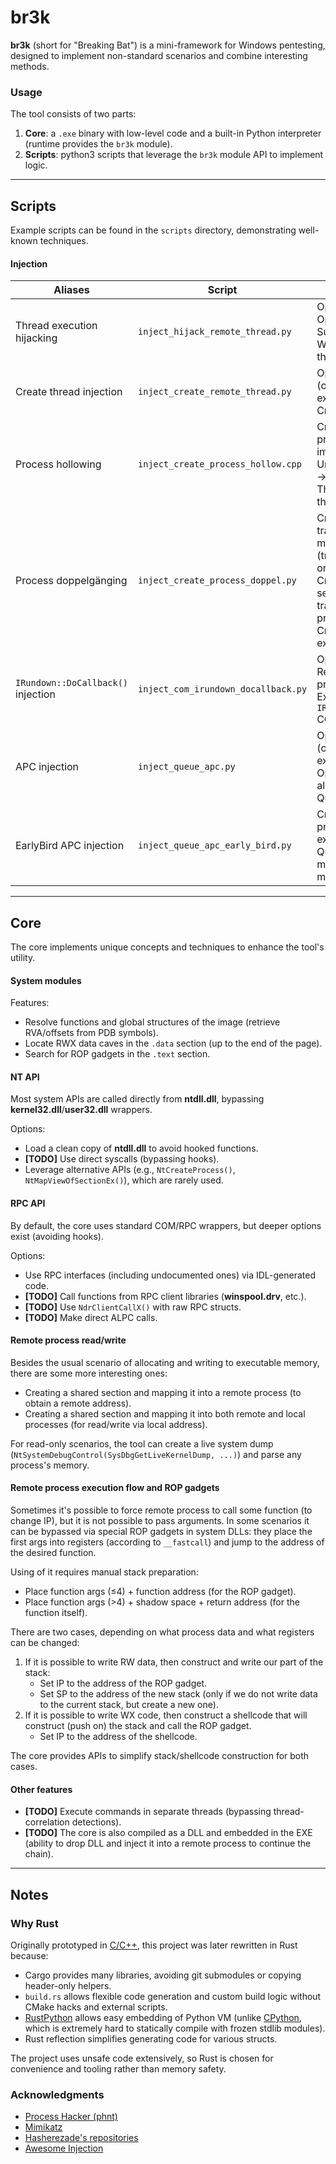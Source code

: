 # br3k

**br3k** (short for "Breaking Bat") is a mini-framework for Windows pentesting, designed to implement non-standard scenarios and combine interesting methods.

### Usage

The tool consists of two parts:
1. **Core**: a `.exe` binary with low-level code and a built-in Python interpreter (runtime provides the `br3k` module).
2. **Scripts**: python3 scripts that leverage the `br3k` module API to implement logic.

---

## Scripts

Example scripts can be found in the `scripts` directory, demonstrating well-known techniques.

#### Injection

| Aliases | Script | Description (Short) | References |
|---|---|---|---|
| Thread execution hijacking | `inject_hijack_remote_thread.py` | Open process (WX) → Open thread → Suspend thread → Write code → Resume thread | [IRED Team](https://www.ired.team/offensive-security/code-injection-process-injection/injecting-to-remote-process-via-thread-hijacking) |
| Create thread injection | `inject_create_remote_thread.py` | Open process (WX) → (optional) Write executable code → Create thread | [IRED Team](https://www.ired.team/offensive-security/code-injection-process-injection/process-injection) |
| Process hollowing | `inject_create_process_hollow.cpp` | Create suspended process → Write new image (fixing VAs) → Unmap original image → Configure (PEB, Thread EP) → Resume thread | [IRED Team](https://www.ired.team/offensive-security/code-injection-process-injection/process-hollowing-and-pe-image-relocations) |
| Process doppelgänging | `inject_create_process_doppel.py` | Create NTFS transaction → Write malicious image → (transacted) Write original image → Create executable section → Rollback transaction → Create process w/o thread → Create thread on executable section | [Black Hat](https://www.blackhat.com/docs/eu-17/materials/eu-17-Liberman-Lost-In-Transaction-Process-Doppelganging.pdf), [IRED Team](https://www.ired.team/offensive-security/code-injection-process-injection/process-doppelganging) |
| `IRundown::DoCallback()` injection | `inject_com_irundown_docallback.py` | Open process (RX) → Read COM secrets in process memory → Execute code via `IRundown::DoCallback()` COM method | [MDSec](https://www.mdsec.co.uk/2022/04/process-injection-via-component-object-model-com-irundowndocallback/) |
| APC injection | `inject_queue_apc.py` | Open process (WX) → (optional) Write executable code → Open specified/found alertable thread → Queue user APC | [IRED Team](https://www.ired.team/offensive-security/code-injection-process-injection/early-bird-apc-queue-code-injection) |
| EarlyBird APC injection | `inject_queue_apc_early_bird.py` | Create suspended process → Write executable code → Queue user APC in main thread → Resume main thread | [CyberBit](https://www.cyberbit.com/endpoint-security/new-early-bird-code-injection-technique-discovered/), [IRED Team](https://www.ired.team/offensive-security/code-injection-process-injection/early-bird-apc-queue-code-injection) |

---

## Core

The core implements unique concepts and techniques to enhance the tool's utility.

#### System modules

Features:
- Resolve functions and global structures of the image (retrieve RVA/offsets from PDB symbols).
- Locate RWX data caves in the `.data` section (up to the end of the page).
- Search for ROP gadgets in the `.text` section.

#### NT API

Most system APIs are called directly from **ntdll.dll**, bypassing **kernel32.dll**/**user32.dll** wrappers.

Options:
- Load a clean copy of **ntdll.dll** to avoid hooked functions.
- **[TODO]** Use direct syscalls (bypassing hooks).
- Leverage alternative APIs (e.g., `NtCreateProcess()`, `NtMapViewOfSectionEx()`), which are rarely used.

#### RPC API

By default, the core uses standard COM/RPC wrappers, but deeper options exist (avoiding hooks).

Options:
- Use RPC interfaces (including undocumented ones) via IDL-generated code.
- **[TODO]** Call functions from RPC client libraries (**winspool.drv**, etc.).
- **[TODO]** Use `NdrClientCallX()` with raw RPC structs.
- **[TODO]** Make direct ALPC calls.

#### Remote process read/write

Besides the usual scenario of allocating and writing to executable memory, there are some more interesting ones:
- Creating a shared section and mapping it into a remote process (to obtain a remote address).
- Creating a shared section and mapping it into both remote and local processes (for read/write via local address).

For read-only scenarios, the tool can create a live system dump (`NtSystemDebugControl(SysDbgGetLiveKernelDump, ...)`) and parse any process's memory.

#### Remote process execution flow and ROP gadgets

Sometimes it's possible to force remote process to call some function (to change IP), but it is not possible to pass arguments.
In some scenarios it can be bypassed via special ROP gadgets in system DLLs: they place the first args into registers (according to `__fastcall`) and jump to the address of the desired function.

Using of it requires manual stack preparation:
- Place function args (≤4) + function address (for the ROP gadget).
- Place function args (>4) + shadow space + return address (for the function itself).

There are two cases, depending on what process data and what registers can be changed:
1. If it is possible to write RW data, then construct and write our part of the stack:
   - Set IP to the address of the ROP gadget.
   - Set SP to the address of the new stack (only if we do not write data to the current stack, but create a new one).
2. If it is possible to write WX code, then construct a shellcode that will construct (push on) the stack and call the ROP gadget.
   - Set IP to the address of the shellcode.

The core provides APIs to simplify stack/shellcode construction for both cases.

#### Other features

- **[TODO]** Execute commands in separate threads (bypassing thread-correlation detections). 
- **[TODO]** The core is also compiled as a DLL and embedded in the EXE (ability to drop DLL and inject it into a remote process to continue the chain).

---

## Notes

### Why Rust

Originally prototyped in [C/C++](https://github.com/1ndahous3/br3k/tree/cpp), this project was later rewritten in Rust because:
- Cargo provides many libraries, avoiding git submodules or copying header-only helpers.
- `build.rs` allows flexible code generation and custom build logic without CMake hacks and external scripts.
- [RustPython](https://github.com/RustPython/RustPython) allows easy embedding of Python VM (unlike [CPython](https://github.com/python/cpython), which is extremely hard to statically compile with frozen stdlib modules).
- Rust reflection simplifies generating code for various structs.

The project uses unsafe code extensively, so Rust is chosen for convenience and tooling rather than memory safety.

### Acknowledgments

- [Process Hacker (phnt)](https://github.com/processhacker/phnt)
- [Mimikatz](https://github.com/gentilkiwi/mimikatz)
- [Hasherezade's repositories](https://github.com/hasherezade?tab=repositories)
- [Awesome Injection](https://github.com/itaymigdal/awesome-injection)
